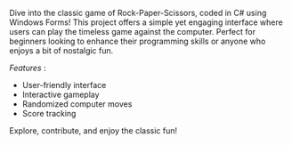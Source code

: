 

Dive into the classic game of Rock-Paper-Scissors,
coded in C# using Windows Forms! This project offers
a simple yet engaging interface where users can play 
the timeless game against the computer. Perfect for beginners
looking to enhance their programming skills or anyone who enjoys a bit of nostalgic fun.

*Features* :
- User-friendly interface
- Interactive gameplay
- Randomized computer moves
- Score tracking

Explore, contribute, and enjoy the classic fun!

